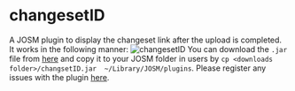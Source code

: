 # changesetID
A JOSM plugin to display the changeset link after the upload is completed. It works in the following manner:
![changesetID](https://cloud.githubusercontent.com/assets/10141319/13772375/c0945132-eab9-11e5-929c-70375ef3aa04.gif)
You can download the `.jar` file from [here](https://github.com/aarthykc/changesetID/releases/tag/v1.0) and copy it to your JOSM folder in users by `cp <downloads folder>/changsetID.jar  ~/Library/JOSM/plugins`.
Please register any issues with the plugin [here](https://github.com/aarthykc/changesetID/issues).
